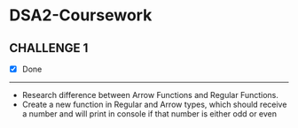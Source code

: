 # DSA2-Coursework
## CHALLENGE 1
- [x] Done
___
- Research difference between Arrow Functions and Regular Functions.
- Create a new function in Regular and Arrow types, which should receive a number and will print in console if that number is either odd or even
